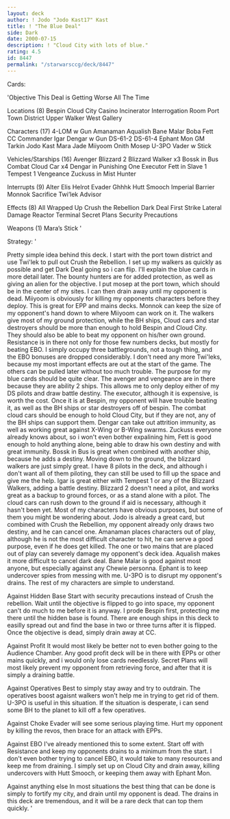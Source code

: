 ```yaml
---
layout: deck
author: ! Jodo "Jodo Kast17" Kast
title: ! "The Blue Deal"
side: Dark
date: 2000-07-15
description: ! "Cloud City with lots of blue."
rating: 4.5
id: 8447
permalink: "/starwarsccg/deck/8447"
---
```

Cards: 

'Objective This Deal is Getting Worse All The Time

Locations (8)
Bespin
Cloud City
Casino
Incinerator
Interrogation Room
Port Town District
Upper Walker
West Gallery

Characters (17)
4-LOM w Gun
Amanaman
Aqualish
Bane Malar
Boba Fett CC
Commander Igar
Dengar w Gun
DS-61-2
DS-61-4
Ephant Mon
GM Tarkin
Jodo Kast
Mara Jade
Miiyoom Onith
Mosep
U-3PO
Vader w Stick

Vehicles/Starships (16)
Avenger
Blizzard 2
Blizzard Walker x3
Bossk in Bus
Combat Cloud Car x4
Dengar in Punishing One
Executor
Fett in Slave 1
Tempest 1
Vengeance
Zuckuss in Mist Hunter

Interrupts (9)
Alter
Elis Helrot
Evader
Ghhhk
Hutt Smooch
Imperial Barrier
Monnok
Sacrifice
Twi’lek Advisor

Effects (8)
All Wrapped Up
Crush the Rebellion
Dark Deal
First Strike
Lateral Damage
Reactor Terminal
Secret Plans
Security Precautions

Weapons (1)
Mara’s Stick
'

Strategy: '

   Pretty simple idea behind this deck.  I start with the port town district and use Twi'lek to pull out Crush the Rebellion.  I set up my walkers as quickly as possible and get Dark Deal going so i can flip.  I'll explain the blue cards in more detail later.
   The bounty hunters are for added protection, as well as giving an alien for the objective.  I put mosep at the port town, which should be in the center of my sites.  I can then drain away until my opponent is dead.
   Miiyoom is obviously for killing my opponents characters before they deploy.  This is great for EPP and mains decks.  Monnok can keep the size of my opponent's hand down to where Miiyoom can work on it.
   The walkers give most of my ground protection, while the BH ships, Cloud cars and star destroyers should be more than enough to hold Bespin and Cloud City.	They should also be able to beat my opponent on his/her own ground.
    Resistance is in there not only for those few numbers decks, but mostly for beating EBO.  I simply occupy three battlegrounds, not a tough thing, and the EBO bonuses are dropped considerably.
    I don't need any more Twi'leks, because my most important effects are out at the start of the game.  The others can be pulled later without too much trouble.
   The purpose for my blue cards should be quite clear.  The avenger and vengeance are in there because they are ability 2 ships.  This allows me to only deploy either of my DS pilots and draw battle destiny.  The executor, although it is expensive, is worth the cost.  Once it is at Bespin, my opponent will have trouble beating it, as well as the BH ships or star destroyers off of bespin.  The combat cloud cars should be enough to hold Cloud City, but if they are not, any of the BH ships can support them.	Dengar can take out attrition immunity, as well as working great against X-Wing or B-Wing swarms. Zuckuss everyone already knows about, so i won't even bother expalining him, Fett is good enough to hold anything alone, being able to draw his own destiny and with great immunity.  Bossk in Bus is great when combined with another ship, because he adds a destiny.  Moving down to the ground, the blizzard walkers are just simply great. I have 8 pilots in the deck, and although i don't want all of them piloting, they can still be used to fill up the space and give me the help.  Igar is great either with Tempest 1 or any of the Blizzard Walkers, adding a battle destiny.  Blizzard 2 doesn't need a pilot, and works great as a backup to ground forces, or as a stand alone with a pilot.  The cloud cars can rush down to the ground if aid is necessary, although it hasn't been yet.
    Most of my characters have obvious purposes, but some of them you might be wondering about.  Jodo is already a great card, but combined with Crush the Rebellion, my opponent already only draws two destiny, and he can cancel one.  Amanaman places characters out of play, although he is not the most difficult character to hit, he can serve a good purpose, even if he does get killed.  The one or two mains that are placed out of play can severely damage my opponent's deck idea.  Aqualish makes it more difficult to cancel dark deal.  Bane Malar is good against most anyone, but especially against any Chewie personna.	Ephant is to keep undercover spies from messing with me.  U-3PO is to disrupt my opponent's drains.  The rest of my characters are simple to understand.

Against Hidden Base Start with security precautions instead of Crush the rebellion.  Wait until the objective is flipped to go into space, my opponent can't do much to me before it is anyway.  I prode Bespin first, protecting me there until the hidden base is found.  There are enough ships in this deck to easilly spread out and find the base in two or three turns after it is flipped.  Once the objective is dead, simply drain away at CC.

Against Profit It would most likely be better not to even bother going to the Audience Chamber.  Any good profit deck will be in there with EPPs or other mains quickly, and i would only lose cards needlessly.  Secret Plans will most likely prevent my opponent from retrieving force, and after that it is simply a draining battle.

Against Operatives Best to simply stay away and try to outdrain.  The operatives boost agaisnt walkers won't help me in trying to get rid of them.  U-3PO is useful in this situation.  If the situation is desperate, i can send some BH to the planet to kill off a few operatives.

Against Choke Evader will see some serious playing time.  Hurt my opponent by killing the revos, then brace for an attack with EPPs.

Against EBO I've already mentioned this to some extent.  Start off with Resistance and keep my opponents drains to a minimum from the start.	I don't even bother trying to cancel EBO, it would take to many resources and keep me from draining.  I simply set up on Cloud City and drain away, killing undercovers with Hutt Smooch, or keeping them away with Ephant Mon.

Against anything else In most situations the best thing that can be done is simply to fortify my city, and drain until my opponent is dead.  The drains in this deck are tremendous, and it will be a rare deck that can top them quickly.  '
